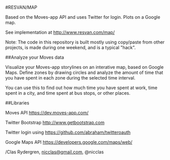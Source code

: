 #RESVAN/MAP

Based on the Moves-app API and uses Twitter for login. Plots on a Google map.

See implementation at http://www.resvan.com/map/

Note: The code in this repository is built mostly using copy/paste from other projects, is made during one weekend, and is a typical "hack". 


##Analyze your Moves data

Visualize your Moves-app storylines on an interative map, based on Google Maps. Define zones by drawing circles and analyze the amount of time that you have spent in each zone during the selected time interval.

You can use this to find out how much time you have spent at work, time spent in a city, and time spent at bus stops, or other places.


##Libraries

Moves API https://dev.moves-app.com/

Twitter Bootstrap http://www.getbootstrap.com

Twitter login using https://github.com/abraham/twitteroauth

Google Maps API https://developers.google.com/maps/web/


/Clas Rydergren, nicclas@gmail.com, @nicclas